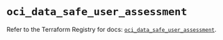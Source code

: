 # `oci_data_safe_user_assessment`

Refer to the Terraform Registry for docs: [`oci_data_safe_user_assessment`](https://registry.terraform.io/providers/oracle/oci/7.19.0/docs/resources/data_safe_user_assessment).
